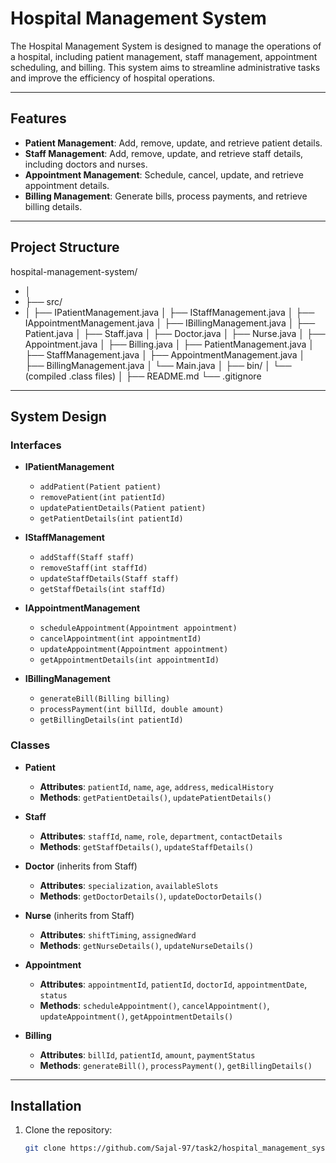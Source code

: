 # Hospital Management System

The Hospital Management System is designed to manage the operations of a hospital, including patient management, staff management, appointment scheduling, and billing. This system aims to streamline administrative tasks and improve the efficiency of hospital operations.

---

## Features

- **Patient Management**: Add, remove, update, and retrieve patient details.
- **Staff Management**: Add, remove, update, and retrieve staff details, including doctors and nurses.
- **Appointment Management**: Schedule, cancel, update, and retrieve appointment details.
- **Billing Management**: Generate bills, process payments, and retrieve billing details.

---

## Project Structure

hospital-management-system/
- │
- ├── src/
- │   ├── IPatientManagement.java
│   ├── IStaffManagement.java
│   ├── IAppointmentManagement.java
│   ├── IBillingManagement.java
│   ├── Patient.java
│   ├── Staff.java
│   ├── Doctor.java
│   ├── Nurse.java
│   ├── Appointment.java
│   ├── Billing.java
│   ├── PatientManagement.java
│   ├── StaffManagement.java
│   ├── AppointmentManagement.java
│   ├── BillingManagement.java
│   └── Main.java
│
├── bin/
│   └── (compiled .class files)
│
├── README.md
└── .gitignore



---

## System Design

### Interfaces

- **IPatientManagement**
  - `addPatient(Patient patient)`
  - `removePatient(int patientId)`
  - `updatePatientDetails(Patient patient)`
  - `getPatientDetails(int patientId)`

- **IStaffManagement**
  - `addStaff(Staff staff)`
  - `removeStaff(int staffId)`
  - `updateStaffDetails(Staff staff)`
  - `getStaffDetails(int staffId)`

- **IAppointmentManagement**
  - `scheduleAppointment(Appointment appointment)`
  - `cancelAppointment(int appointmentId)`
  - `updateAppointment(Appointment appointment)`
  - `getAppointmentDetails(int appointmentId)`

- **IBillingManagement**
  - `generateBill(Billing billing)`
  - `processPayment(int billId, double amount)`
  - `getBillingDetails(int patientId)`

### Classes

- **Patient**
  - **Attributes**: `patientId`, `name`, `age`, `address`, `medicalHistory`
  - **Methods**: `getPatientDetails()`, `updatePatientDetails()`

- **Staff**
  - **Attributes**: `staffId`, `name`, `role`, `department`, `contactDetails`
  - **Methods**: `getStaffDetails()`, `updateStaffDetails()`

- **Doctor** (inherits from Staff)
  - **Attributes**: `specialization`, `availableSlots`
  - **Methods**: `getDoctorDetails()`, `updateDoctorDetails()`

- **Nurse** (inherits from Staff)
  - **Attributes**: `shiftTiming`, `assignedWard`
  - **Methods**: `getNurseDetails()`, `updateNurseDetails()`

- **Appointment**
  - **Attributes**: `appointmentId`, `patientId`, `doctorId`, `appointmentDate`, `status`
  - **Methods**: `scheduleAppointment()`, `cancelAppointment()`, `updateAppointment()`, `getAppointmentDetails()`

- **Billing**
  - **Attributes**: `billId`, `patientId`, `amount`, `paymentStatus`
  - **Methods**: `generateBill()`, `processPayment()`, `getBillingDetails()`

---

## Installation

1. Clone the repository:
   ```bash
   git clone https://github.com/Sajal-97/task2/hospital_management_system
